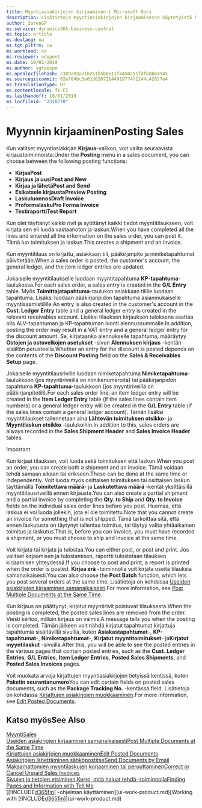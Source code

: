 ```yaml
---
title: Myyntiasiakirjojen kirjaaminen | Microsoft Docs
description: Lisätietoja myyntiasiakirjojen kirjaamisessa käytetyistä kirjaustoiminnoista ja kirjattujen asiakirjojen päivittämisestä.
author: SorenGP
ms.service: dynamics365-business-central
ms.topic: article
ms.devlang: na
ms.tgt_pltfrm: na
ms.workload: na
ms.reviewer: edupont
ms.date: 10/01/2019
ms.author: sgroespe
ms.openlocfilehash: c389a93a71b251b5b0e11f4450251fdf68b64345
ms.sourcegitcommit: 02e704bc3e01d62072144919774f1244c42827e4
ms.translationtype: HT
ms.contentlocale: fi-FI
ms.lasthandoff: 10/01/2019
ms.locfileid: "2310778"
---
```

# <a name="posting-sales"></a><span data-ttu-id="28d2f-103">Myynnin kirjaaminen</span><span class="sxs-lookup"><span data-stu-id="28d2f-103">Posting Sales</span></span>
<span data-ttu-id="28d2f-104">Kun valitset myyntiasiakirjan **Kirjaus**-valikon, voit valita seuraavista kirjaustoiminnoista:</span><span class="sxs-lookup"><span data-stu-id="28d2f-104">Under the **Posting** menu in a sales document, you can choose between the following posting functions:</span></span>

* <span data-ttu-id="28d2f-105">**Kirjaa**</span><span class="sxs-lookup"><span data-stu-id="28d2f-105">**Post**</span></span>
* <span data-ttu-id="28d2f-106">**Kirjaus ja uusi**</span><span class="sxs-lookup"><span data-stu-id="28d2f-106">**Post and New**</span></span>
* <span data-ttu-id="28d2f-107">**Kirjaa ja lähetä**</span><span class="sxs-lookup"><span data-stu-id="28d2f-107">**Post and Send**</span></span>
* <span data-ttu-id="28d2f-108">**Esikatsele kirjausta**</span><span class="sxs-lookup"><span data-stu-id="28d2f-108">**Preview Posting**</span></span>
* <span data-ttu-id="28d2f-109">**Laskuluonnos**</span><span class="sxs-lookup"><span data-stu-id="28d2f-109">**Draft Invoice**</span></span>
* <span data-ttu-id="28d2f-110">**Proformalasku**</span><span class="sxs-lookup"><span data-stu-id="28d2f-110">**Pro Forma Invoice**</span></span>
* <span data-ttu-id="28d2f-111">**Testiraportti**</span><span class="sxs-lookup"><span data-stu-id="28d2f-111">**Test Report**</span></span>

<span data-ttu-id="28d2f-112">Kun olet täyttänyt kaikki rivit ja syöttänyt kaikki tiedot myyntitilaukseen, voit kirjata sen eli luoda vastaanoton ja laskun.</span><span class="sxs-lookup"><span data-stu-id="28d2f-112">When you have completed all the lines and entered all the information on the sales order, you can post it.</span></span> <span data-ttu-id="28d2f-113">Tämä luo toimituksen ja laskun.</span><span class="sxs-lookup"><span data-stu-id="28d2f-113">This creates a shipment and an invoice.</span></span>

<span data-ttu-id="28d2f-114">Kun myyntitilaus on kirjattu, asiakkaan tili, pääkirjanpito ja nimiketapahtumat päivitetään.</span><span class="sxs-lookup"><span data-stu-id="28d2f-114">When a sales order is posted, the customer's account, the general ledger, and the item ledger entries are updated.</span></span>

<span data-ttu-id="28d2f-115">Jokaiselle myyntitilaukselle luodaan myyntitapahtuma **KP-tapahtuma**-taulukossa.</span><span class="sxs-lookup"><span data-stu-id="28d2f-115">For each sales order, a sales entry is created in the **G/L Entry** table.</span></span> <span data-ttu-id="28d2f-116">Myös **Toimittajatapahtuma**-taulukon asiakkaan tilille luodaan tapahtuma. Lisäksi luodaan pääkirjanpidon tapahtuma asianmukaiselle myyntisaamistilille.</span><span class="sxs-lookup"><span data-stu-id="28d2f-116">An entry is also created in the customer's account in the **Cust. Ledger Entry** table and a general ledger entry is created in the relevant receivables account.</span></span> <span data-ttu-id="28d2f-117">Lisäksi tilauksen kirjauksen tuloksena saattaa olla ALV-tapahtuman ja KP-tapahtuman luonti alennussummalle.</span><span class="sxs-lookup"><span data-stu-id="28d2f-117">In addition, posting the order may result in a VAT entry and a general ledger entry for the discount amount.</span></span> <span data-ttu-id="28d2f-118">Se, kirjataanko alennukselle tapahtuma, määräytyy **Ostojen ja ostovelkojen asetukset** -sivun **Alennuksen kirjaus** -kentän sisällön perusteella.</span><span class="sxs-lookup"><span data-stu-id="28d2f-118">Whether an entry for the discount is posted depends on the contents of the **Discount Posting** field on the **Sales & Receivables Setup** page.</span></span>

<span data-ttu-id="28d2f-119">Jokaiselle myyntitilausriville luodaan nimiketapahtuma **Nimiketapahtuma**-taulukkoon (jos myyntiriveillä on nimikenumeroita) tai pääkirjanpidon tapahtuma **KP-tapahtuma**-taulukkoon (jos myyntiriveillä on pääkirjanpitotili).</span><span class="sxs-lookup"><span data-stu-id="28d2f-119">For each sales order line, an item ledger entry will be created in the **Item Ledger Entry** table (if the sales lines contain item numbers) or a general ledger entry will be created in the **G/L Entry** table (if the sales lines contain a general ledger account).</span></span> <span data-ttu-id="28d2f-120">Tämän lisäksi myyntitilaukset tallennetaan aina **Lähtevän toimituksen otsikko**- ja **Myyntilaskun otsikko** -taulukoihin.</span><span class="sxs-lookup"><span data-stu-id="28d2f-120">In addition to this, sales orders are always recorded in the **Sales Shipment Header** and **Sales Invoice Header** tables.</span></span>

> [!IMPORTANT]  
>   <span data-ttu-id="28d2f-121">Kun kirjaat tilauksen, voit luoda sekä toimituksen että laskun.</span><span class="sxs-lookup"><span data-stu-id="28d2f-121">When you post an order, you can create both a shipment and an invoice.</span></span> <span data-ttu-id="28d2f-122">Tämä voidaan tehdä samaan aikaan tai erikseen.</span><span class="sxs-lookup"><span data-stu-id="28d2f-122">These can be done at the same time or independently.</span></span> <span data-ttu-id="28d2f-123">Voit luoda myös osittaisen toimituksen tai osittaisen laskun täyttämällä **Toimitettava määrä**- ja **Laskutettava määrä** -kentät yksittäisillä myyntitilausriveillä ennen kirjausta.</span><span class="sxs-lookup"><span data-stu-id="28d2f-123">You can also create a partial shipment and a partial invoice by completing the **Qty. to Ship** and **Qty. to Invoice** fields on the individual sales order lines before you post.</span></span> <span data-ttu-id="28d2f-124">Huomaa, että laskua ei voi luoda jollekin, jota ei ole toimitettu.</span><span class="sxs-lookup"><span data-stu-id="28d2f-124">Note that you cannot create an invoice for something that is not shipped.</span></span> <span data-ttu-id="28d2f-125">Tämä tarkoittaa sitä, että ennen laskutusta on täytynyt tallentaa toimitus, tai täytyy valita yhtäaikainen toimitus ja laskutus.</span><span class="sxs-lookup"><span data-stu-id="28d2f-125">That is, before you can invoice, you must have recorded a shipment, or you must choose to ship and invoice at the same time.</span></span>

<span data-ttu-id="28d2f-126">Voit kirjata tai kirjata ja tulostaa.</span><span class="sxs-lookup"><span data-stu-id="28d2f-126">You can either post, or post and print.</span></span> <span data-ttu-id="28d2f-127">Jos valitset kirjaamisen ja tulostamisen, raportti tulostetaan tilauksen kirjaamisen yhteydessä.</span><span class="sxs-lookup"><span data-stu-id="28d2f-127">If you choose to post and print, a report is printed when the order is posted.</span></span> <span data-ttu-id="28d2f-128">**Kirjaa erä** -toiminnolla voit kirjata useita tilauksia samanaikaisesti.</span><span class="sxs-lookup"><span data-stu-id="28d2f-128">You can also choose the **Post Batch** function, which lets you post several orders at the same time.</span></span> <span data-ttu-id="28d2f-129">Lisätietoja on kohdassa [Useiden asiakirjojen kirjaaminen samanaikaisesti](ui-batch-posting.md).</span><span class="sxs-lookup"><span data-stu-id="28d2f-129">For more information, see [Post Multiple Documents at the Same Time](ui-batch-posting.md).</span></span>

<span data-ttu-id="28d2f-130">Kun kirjaus on päättynyt, kirjatut myyntirivit poistuvat tilauksesta.</span><span class="sxs-lookup"><span data-stu-id="28d2f-130">When the posting is completed, the posted sales lines are removed from the order.</span></span> <span data-ttu-id="28d2f-131">Viesti kertoo, milloin kirjaus on valmis.</span><span class="sxs-lookup"><span data-stu-id="28d2f-131">A message tells you when the posting is completed.</span></span> <span data-ttu-id="28d2f-132">Tämän jälkeen voit nähdä kirjatut tapahtumat kirjattuja tapahtumia sisältävillä sivuilla, kuten **Asiakastapahtumat**-, **KP-tapahtumat**-, **Nimiketapahtumat**-, **Kirjatut myyntitoimitukset**- ja**Kirjatut myyntilaskut** -sivuilla.</span><span class="sxs-lookup"><span data-stu-id="28d2f-132">After this, you will be able to see the posted entries in the various pages that contain posted entries, such as the **Cust. Ledger Entries**, **G/L Entries**, **Item Ledger Entries**, **Posted Sales Shipments**, and **Posted Sales Invoices** pages.</span></span>  

<span data-ttu-id="28d2f-133">Voit muokata arvoja kirjattujen myyntiasiakirjojen tietyissä kentissä, kuten **Paketin seurantanumero**</span><span class="sxs-lookup"><span data-stu-id="28d2f-133">You can edit certain fields on posted sales documents, such as the **Package Tracking No.**</span></span> <span data-ttu-id="28d2f-134">-kentässä.</span><span class="sxs-lookup"><span data-stu-id="28d2f-134">field.</span></span> <span data-ttu-id="28d2f-135">Lisätietoja on kohdassa [Kirjattujen asiakirjojen muokkaaminen](across-edit-posted-document.md).</span><span class="sxs-lookup"><span data-stu-id="28d2f-135">For more information, see [Edit Posted Documents](across-edit-posted-document.md).</span></span>

## <a name="see-also"></a><span data-ttu-id="28d2f-136">Katso myös</span><span class="sxs-lookup"><span data-stu-id="28d2f-136">See Also</span></span>
[<span data-ttu-id="28d2f-137">Myynti</span><span class="sxs-lookup"><span data-stu-id="28d2f-137">Sales</span></span>](sales-manage-sales.md)  
[<span data-ttu-id="28d2f-138">Useiden asiakirjojen kirjaaminen samanaikaisesti</span><span class="sxs-lookup"><span data-stu-id="28d2f-138">Post Multiple Documents at the Same Time</span></span>](ui-batch-posting.md)  
[<span data-ttu-id="28d2f-139">Kirjattujen asiakirjojen muokkaaminen</span><span class="sxs-lookup"><span data-stu-id="28d2f-139">Edit Posted Documents</span></span>](across-edit-posted-document.md)  
[<span data-ttu-id="28d2f-140">Asiakirjojen lähettäminen sähköpostitse</span><span class="sxs-lookup"><span data-stu-id="28d2f-140">Send Documents by Email</span></span>](ui-how-send-documents-email.md)  
[<span data-ttu-id="28d2f-141">Maksamattomien myyntilaskujen korjaaminen tai peruuttaminen</span><span class="sxs-lookup"><span data-stu-id="28d2f-141">Correct or Cancel Unpaid Sales Invoices</span></span>](sales-how-correct-cancel-sales-invoice.md)  
[<span data-ttu-id="28d2f-142">Sivujen ja tietojen etsiminen Kerro, mitä haluat tehdä -toiminnolla</span><span class="sxs-lookup"><span data-stu-id="28d2f-142">Finding Pages and Information with Tell Me</span></span>](ui-search.md)  
<span data-ttu-id="28d2f-143">[[!INCLUDE[d365fin](includes/d365fin_md.md)] -ohjelman käyttäminen](ui-work-product.md)</span><span class="sxs-lookup"><span data-stu-id="28d2f-143">[Working with [!INCLUDE[d365fin](includes/d365fin_md.md)]](ui-work-product.md)</span></span>
